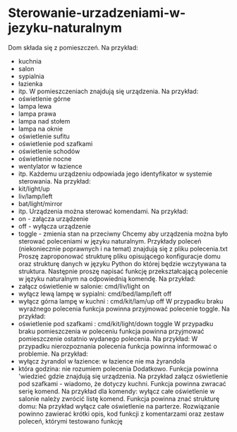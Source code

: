 # Sterowanie-urzadzeniami-w-jezyku-naturalnym
Dom składa się z pomieszczeń. Na przykład:
- kuchnia
- salon
- sypialnia
- łazienka
- itp.
W pomieszczeniach znajdują się urządzenia. Na przykład:
- oświetlenie górne
- lampa lewa
- lampa prawa
- lampa nad stołem
- lampa na oknie
- oświetlenie sufitu
- oświetlenie pod szafkami
- oświetlenie schodów
- oświetlenie nocne
- wentylator w łazience
- itp.
Każdemu urządzeniu odpowiada jego identyfikator w systemie sterowania. Na przykład:
- kit/light/up
- liv/lamp/left
- bat/light/mirror
- itp.
Urządzenia można sterować komendami. Na przykład:
- on - załącza urządzenie
- off - wyłącza urządzenie
- toggle - zmienia stan na przeciwny
Chcemy aby urządzenia można było sterować poleceniami w języku naturalnym.
Przykłady poleceń (niekoniecznie poprawnych i na temat) znajdują się z pliku polecenia.txt
Proszę zaproponować strukturę pliku opisującego konfiguracje domu oraz strukturę danych
w języku Python do której będzie wczytywana ta struktura. Następnie proszę napisać funkcję
przekształcającą polecenie w języku naturalnym na odpowiednią komendę. Na przykład:
- załącz oświetlenie w salonie: cmd/liv/light on
- wyłącz lewą lampę w sypialni: cmd/bed/lamp/left off
- wyłącz górna lampę w kuchni : cmd/kit/lam/up off
W przypadku braku wyraźnego polecenia funkcja powinna przyjmować polecenie toggle. Na
przykład:
- oświetlenie pod szafkami : cmd/kit/light/down toggle
W przypadku braku pomieszczenia w poleceniu funkcja powinna przyjmować pomieszczenie
ostatnio wydanego polecenia. Na przykład:
W przypadku nierozpoznania polecenia funkcja powinna informować o problemie. Na
przykład:
- wyłącz żyrandol w łazience: w łazience nie ma żyrandola
- która godzina: nie rozumiem polecenia
Dodatkowo.
Funkcja powinna 'wiedzieć gdzie znajdują się urządzenia. Na przykład załącz oświetlenie
pod szafkami - wiadomo, że dotyczy kuchni.
Funkcja powinna zwracać serię komend. Na przykład dla komendy: wyłącz całe oświetlenie w
salonie należy zwrócić listę komend.
Funkcja powinna znać strukturę domu: Na przykład wyłącz całe oświetlenie na parterze.
Rozwiązanie powinno zawierać krótki opis, kod funkcji z komentarzami oraz zestaw poleceń,
którymi testowano funkcję
